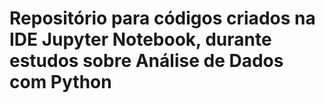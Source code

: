 # Repositório para códigos criados na IDE Jupyter Notebook, durante estudos sobre Análise de Dados com Python
